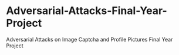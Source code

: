 # Adversarial-Attacks-Final-Year-Project
Adversarial Attacks on Image Captcha and Profile Pictures Final Year Project
